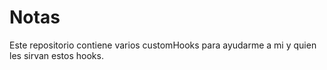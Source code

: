 # Notas

Este repositorio contiene varios customHooks para ayudarme a mi y quien les sirvan estos hooks.

